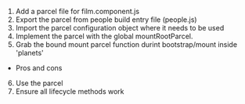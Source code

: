 1. Add a parcel file for film.component.js
2. Export the parcel from people build entry file (people.js)
3. Import the parcel configuration object where it needs to be used
4. Implement the parcel with the global mountRootParcel.
5. Grab the bound mount parcel function durint bootstrap/mount inside 'planets'
- Pros and cons
6. Use the parcel
7. Ensure all lifecycle methods work
